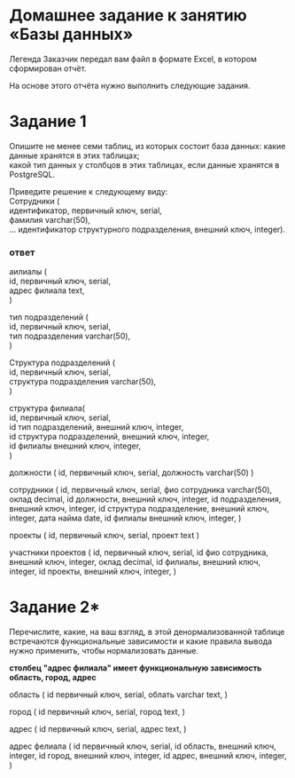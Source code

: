 # Домашнее задание к занятию «Базы данных»

Легенда
Заказчик передал вам файл в формате Excel, в котором сформирован отчёт.

На основе этого отчёта нужно выполнить следующие задания.

# Задание 1
Опишите не менее семи таблиц, из которых состоит база данных:
какие данные хранятся в этих таблицах;  
какой тип данных у столбцов в этих таблицах, если данные хранятся в PostgreSQL.  

Приведите решение к следующему виду:  
Сотрудники (  
идентификатор, первичный ключ, serial,  
фамилия varchar(50),  
...
идентификатор структурного подразделения, внешний ключ, integer).  

### ответ

aилиалы (  
id, первичный ключ, serial,  
адрес филиала text,  
)  

тип подразделений (  
id, первичный ключ, serial,  
тип подразделения varchar(50),  
)  

Структура подразделений (  
id, первичный ключ, serial,  
структура подразделения varchar(50),  
)  

структура филиала(  
id, первичный ключ, serial,  
id тип подразделений, внешний ключ, integer,  
id структура подразделений, внешний ключ, integer,  
id филиалы внешний ключ, integer,  
)  

должности (
id, первичный ключ, serial,
должность varchar(50)
)

сотрудники (
id, первичный ключ, serial,
фио сотрудника varchar(50),
оклад decimal,
id должности, внешний ключ, integer,
id подразделения, внешний ключ, integer, 
id структура подразделение, внешний ключ, integer,
дата найма date,
id филиалы внешний ключ, integer,
)

проекты (
id, первичный ключ, serial,
проект text
)

участники проектов (
id, первичный ключ, serial,
id фио сотрудника, внешний ключ, integer,
оклад decimal,
id филиалы, внешний ключ, integer,
id проекты, внешний ключ, integer,
)

# Задание 2*
Перечислите, какие, на ваш взгляд, в этой денормализованной таблице встречаются функциональные зависимости и какие правила вывода нужно применить, чтобы нормализовать данные.

**столбец "адрес филиала" имеет функциональную зависимость область, город, адрес**

область (
id первичный ключ, serial,
облать varchar text,
)

город (
id первичный ключ, serial,
город text,
)

адрес (
id первичный ключ, serial,
адрес text,
)

адрес фелиала (
id первичный ключ, serial,
id область, внешний ключ, integer,
id город, внешний ключ, integer,
id адрес, внешний ключ, integer,
)

